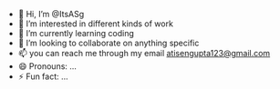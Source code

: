 - 👋 Hi, I’m @ItsASg
- 👀 I’m interested in different kinds of work
- 🌱 I’m currently learning coding
- 💞️ I’m looking to collaborate on anything specific 
- 📫 you can reach me through my email atisengupta123@gmail.com
- 😄 Pronouns: ...
- ⚡ Fun fact: ...

<!---
ItsASg/ItsASg is a ✨ special ✨ repository because its `README.md` (this file) appears on your GitHub profile.
You can click the Preview link to take a look at your changes.
--->
